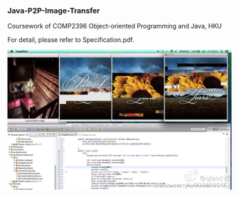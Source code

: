 ### Java-P2P-Image-Transfer
Coursework of COMP2396 Object-oriented Programming and Java, HKU  

For detail, please refer to Specification.pdf.

![P2P Image Transfer](sample.jpg)
